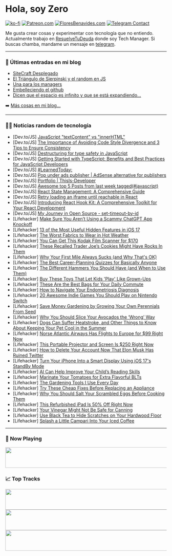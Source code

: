 # Hola, soy Zero

[![ko-fi](https://ko-fi.com/img/githubbutton_sm.svg)](https://ko-fi.com/J3J4N0LUK)
[![Patreon.com](https://img.shields.io/endpoint.svg?url=https%3A%2F%2Fshieldsio-patreon.vercel.app%2Fapi%3Fusername%3Dzerodragon%26type%3Dpatrons&style=for-the-badge)](https://patreon.com/zerodragon)
[![FloresBenavides.com](https://img.shields.io/website?down_message=oops&label=MiBlog&style=for-the-badge&up_message=online&url=https%3A%2F%2Ffloresbenavides.com)](https://floresbenavides.com)
[![Telegram Contact](https://img.shields.io/badge/escr%C3%ADbeme-ZeroDragon-%2326A5E4?style=for-the-badge&logo=telegram)](https://t.me/zerodragon)

Me gusta crear cosas y experimentar con tecnología que no entiendo.
Actualmente trabajo en [ResuelveTuDeuda](http://github.com/resuelve) donde soy Tech Manager.
Si buscas chamba, mandame un mensaje en [telegram](https://t.me/zerodragon).

---

### 📕 Últimas entradas en mi blog
<!-- BLOG-POST-LIST:START -->
- [SiteCraft Desplegado](https://floresbenavides.com/sitecraft-desplegado/)
- [El Triángulo de Sierpinski y el random en JS](https://floresbenavides.com/el-triangulo-de-sierpinski-y-el-random-en-js/)
- [Una para los managers](https://floresbenavides.com/una-para-los-managers/)
- [Embelleciendo el github](https://floresbenavides.com/embelleciendo-el-github/)
- [Dicen que el espacio es infinito y que se está expandiendo…](https://floresbenavides.com/dicen-que-el-espacio-es-infinito-y-que-se-esta-expandiendo/)
<!-- BLOG-POST-LIST:END -->

➡️ [Más cosas en mi blog...](https://floresbenavides.com)

---

### 👨‍💻 Noticias random de tecnología
<!-- TECH-POSTS:START -->
- [Dev.to/JS] [JavaScript &quot;textContent&quot; vs &quot;innerHTML&quot;](https://dev.to/hira_zaira/javascript-textcontent-vs-innerhtml-2mif)
- [Dev.to/JS] [The Importance of Avoiding Code Style Divergence and 3 Tips to Ensure Consistency](https://dev.to/stretch0/the-importance-of-avoiding-code-style-divergence-and-3-tips-to-ensure-consistency-2mjp)
- [Dev.to/JS] [Destructuring for type safety in JavaScript](https://dev.to/jj/destructuring-for-type-safety-in-javascript-17l4)
- [Dev.to/JS] [Getting Started with TypeScript: Benefits and Best Practices for JavaScript Developers](https://dev.to/sajeeb_me/getting-started-with-typescript-benefits-and-best-practices-for-javascript-developers-3p8g)
- [Dev.to/JS] [#LearnedToday:](https://dev.to/danielzotti/learnedtoday-13f)
- [Dev.to/JS] [Pop under ads publisher | AdSense alternative for publishers](https://dev.to/sajan7searchppc/pop-under-ads-publisher-adsense-alternative-for-publishers-bdl)
- [Dev.to/JS] [Portfolio | ThisIs-Developer](https://dev.to/thisisdeveloper/portfolio-thisis-developer-56bf)
- [Dev.to/JS] [Awesome top 5 Posts from last week tagged&lpar;#javascript&rpar;](https://dev.to/c4r4x35/awesome-top-5-posts-from-last-week-taggedjavascript-36hi)
- [Dev.to/JS] [React State Management: A Comprehensive Guide](https://dev.to/bernieslearning/react-state-management-a-comprehensive-guide-4170)
- [Dev.to/JS] [Retry loading an iframe until reachable in React](https://dev.to/fbcyborg/retry-loading-an-iframe-until-reachable-in-react-332b)
- [Dev.to/JS] [Introducing React Hook Kit: A Comprehensive Toolkit for Your React Development](https://dev.to/sdr34/introducing-react-hook-kit-a-comprehensive-toolkit-for-your-react-development-5cio)
- [Dev.to/JS] [My Journey in Open Source - set-timeout-by-id](https://dev.to/cadienvan/my-journey-in-open-source-set-timeout-by-id-2ibh)
- [Lifehacker] [Make Sure You Aren’t Using a Scammy ChatGPT App Knockoff](https://lifehacker.com/make-sure-you-aren-t-using-a-scammy-chatgpt-knockoff-1850474718)
- [Lifehacker] [13 of the Most Useful Hidden Features in iOS 17](https://lifehacker.com/the-best-new-hidden-features-in-ios-17-1850670412)
- [Lifehacker] [The Worst Fabrics to Wear in Hot Weather](https://lifehacker.com/avoid-wearing-these-fabrics-in-the-heat-and-what-to-we-1849013486)
- [Lifehacker] [You Can Get This Kodak Film Scanner for $170](https://lifehacker.com/you-can-get-this-kodak-film-scanner-for-170-1850653415)
- [Lifehacker] [These Recalled Trader Joe’s Cookies Might Have Rocks In Them](https://lifehacker.com/these-recalled-trader-joe-s-cookies-might-have-rocks-in-1850671236)
- [Lifehacker] [Why Your First Mile Always Sucks &lpar;and Why That&#39;s OK&rpar;](https://lifehacker.com/the-first-mile-always-sucks-let-it-go-1752457839)
- [Lifehacker] [The Best Career-Planning Quizzes for Basically Anyone](https://lifehacker.com/the-best-career-planning-quizzes-for-basically-anyone-1850670966)
- [Lifehacker] [The Different Hammers You Should Have &lpar;and When to Use Them&rpar;](https://lifehacker.com/the-different-hammers-you-should-have-and-when-to-use-1850670713)
- [Lifehacker] [Buy These Toys That Let Kids &#39;Play&#39; Like Grown-Ups](https://lifehacker.com/buy-toys-that-let-kids-play-like-grown-ups-1831154025)
- [Lifehacker] [These Are the Best Bags for Your Daily Commute](https://lifehacker.com/these-are-the-best-bags-for-your-daily-commute-1850670008)
- [Lifehacker] [How to Navigate Your Endometriosis Diagnosis](https://lifehacker.com/how-to-navigate-your-endometriosis-diagnosis-1850662149)
- [Lifehacker] [20 Awesome Indie Games You Should Play on Nintendo Switch](https://lifehacker.com/15-awesome-indie-games-you-should-play-on-your-new-swit-1849926120)
- [Lifehacker] [Save Money Gardening by Growing Your Own Perennials From Seed](https://lifehacker.com/save-money-gardening-by-growing-your-own-perennials-fro-1850669309)
- [Lifehacker] [Why You Should Slice Your Avocados the ‘Wrong’ Way](https://lifehacker.com/why-you-should-slice-your-avocados-the-wrong-way-1850670551)
- [Lifehacker] [Dogs Can Suffer Heatstroke, and Other Things to Know About Keeping Your Pet Cool in the Summer](https://lifehacker.com/dogs-can-suffer-heatstroke-and-other-things-to-know-ab-1847024393)
- [Lifehacker] [Norse Atlantic Airways Has Flights to Europe for $99 Right Now](https://lifehacker.com/norse-atlantic-airways-has-flights-to-europe-for-99-ri-1850670217)
- [Lifehacker] [This Portable Projector and Screen Is $250 Right Now](https://lifehacker.com/this-portable-projector-and-screen-is-250-right-now-1850653451)
- [Lifehacker] [How to Delete Your Account Now That Elon Musk Has Ruined Twitter](https://lifehacker.com/how-to-delete-your-twitter-account-when-youve-had-enoug-1848798491)
- [Lifehacker] [Turn Your iPhone Into a Smart Display Using iOS 17&#39;s StandBy Mode](https://lifehacker.com/turn-your-iphone-into-a-smart-display-using-ios-17s-sta-1850669362)
- [Lifehacker] [AI Can Help Improve Your Child’s Reading Skills](https://lifehacker.com/ai-can-help-improve-your-child-s-reading-skills-1850665782)
- [Lifehacker] [Marinate Your Tomatoes for Extra Flavorful BLTs](https://lifehacker.com/marinate-your-tomatoes-for-extra-flavorful-blts-1837717762)
- [Lifehacker] [The Gardening Tools I Use Every Day](https://lifehacker.com/the-gardening-tools-i-use-every-day-1850669323)
- [Lifehacker] [Try These Cheap Fixes Before Replacing an Appliance](https://lifehacker.com/try-these-cheap-fixes-before-replacing-an-appliance-1850669294)
- [Lifehacker] [Why You Should Salt Your Scrambled Eggs Before Cooking Them](https://lifehacker.com/salt-scrambled-eggs-15-minutes-before-cooking-for-the-p-1737044156)
- [Lifehacker] [This Refurbished iPad Is 50% Off Right Now](https://lifehacker.com/this-refurbished-ipad-is-50-off-right-now-1850653480)
- [Lifehacker] [Your Vinegar Might Not Be Safe for Canning](https://lifehacker.com/double-check-your-vinegar-it-may-not-be-safe-1850669266)
- [Lifehacker] [Use Black Tea to Hide Scratches on Your Hardwood Floor](https://lifehacker.com/clean-your-hardwood-floors-and-hide-scratches-with-blac-1652458186)
- [Lifehacker] [Splash a Little Campari Into Your Iced Coffee](https://lifehacker.com/splash-a-little-campari-into-your-iced-coffee-1850665805)<!-- TECH-POSTS:END -->

---

### 🎵 Now Playing
<a href="https://spotify-now-playing-dun.vercel.app/now-playing?open"><img src="https://spotify-now-playing-dun.vercel.app/now-playing" width="540" height="64"></a>

### 📈 Top Tracks
<a href="https://spotify-now-playing-dun.vercel.app/top-tracks?i=1&open"><img src="https://spotify-now-playing-dun.vercel.app/top-tracks?i=1" width="540" height="64"></a>
<a href="https://spotify-now-playing-dun.vercel.app/top-tracks?i=2&open"><img src="https://spotify-now-playing-dun.vercel.app/top-tracks?i=2" width="540" height="64"></a>
<a href="https://spotify-now-playing-dun.vercel.app/top-tracks?i=3&open"><img src="https://spotify-now-playing-dun.vercel.app/top-tracks?i=3" width="540" height="64"></a>
